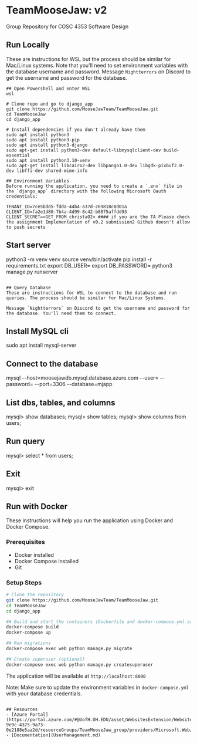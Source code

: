 # TeamMooseJaw: v2
Group Repository for COSC 4353 Software Design

## Run Locally
These are instructions for WSL but the process should be similar for Mac/Linux systems.
Note that you'll need to set environment variables with the database username and password. Message `Nightterrors` on Discord to get the username and password for the database.

```
## Open Powershell and enter WSL
wsl

# Clone repo and go to django_app 
git clone https://github.com/MooseJawTeam/TeamMooseJaw.git
cd TeamMooseJaw
cd django_app

# Install dependencies if you don't already have them
sudo apt install python3
sudo apt install python3-pip
sudo apt install python3-django
sudo apt-get install python3-dev default-libmysqlclient-dev build-essential
sudo apt install python3.10-venv
sudo apt-get install libcairo2-dev libpango1.0-dev libgdk-pixbuf2.0-dev libffi-dev shared-mime-info

## Environment Variables
Before running the application, you need to create a `.env` file in the `django_app` directory with the following Microsoft Oauth credentials:

TENANT_ID=7ce5bdd5-fdda-44b4-a37d-c69818c0d01a
CLIENT_ID=fa2e1d80-7b4a-4d99-8c42-b8075affdd93
CLIENT_SECRET=<GET_FROM_christaO2> #### if you are the TA Please check the assignment Implementation of v0.2 submission2 Github doesn't allow to push secrets
```

## Start server
python3 -m venv venv
source venv/bin/activate
pip install -r requirements.txt 
export DB_USER=<USER>
export DB_PASSWORD=<PASSWORD>
python3 manage.py runserver

```

## Query Database 
These are instructions for WSL to connect to the database and run queries. The process should be similar for Mac/Linux Systems.

Message `Nightterrors` on Discord to get the username and password for the database. You'll need them to connect.

```
## Install MySQL cli
sudo apt install mysql-server

## Connect to the database
 mysql --host=moosejawdb.mysql.database.azure.com --user=<USER> --password=<PASSWORD> --port=3306 --database=mjapp
 
## List dbs, tables, and columns
mysql> show databases;
mysql> show tables;
mysql> show columns from users;

## Run query
mysql> select * from users;
 
## Exit
mysql> exit

## Run with Docker
These instructions will help you run the application using Docker and Docker Compose.

### Prerequisites
- Docker installed
- Docker Compose installed
- Git

### Setup Steps
```bash
# Clone the repository
git clone https://github.com/MooseJawTeam/TeamMooseJaw.git
cd TeamMooseJaw
cd django_app

## Build and start the containers (Dockerfile and docker-compose.yml are already in thee project)
docker-compose build
docker-compose up

## Run migrations
docker-compose exec web python manage.py migrate

## Create superuser (optional)
docker-compose exec web python manage.py createsuperuser
```

The application will be available at `http://localhost:8000`

Note: Make sure to update the environment variables in `docker-compose.yml` with your database credentials.
```

## Resources
- [Azure Portal](https://portal.azure.com/#@UofH.UH.EDU/asset/WebsitesExtension/Website/subscriptions/01886e22-9e9c-4375-9a73-0e2188e5aa2d/resourceGroups/TeamMooseJaw_group/providers/Microsoft.Web/sites/TeamMooseJaw)
- [Documentation](UserManagement.md)
